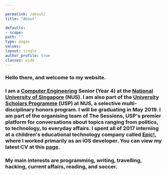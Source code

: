 ```yaml
---

permalink: /about/
title: "About"

defaults:
- scope:
path: ""
type: pages
values:
layout: single
author_profile: true
classes: wide
---
```



### Hello there, and welcome to my website. 

### I am a [Computer Engineering](http://www.ceg.nus.edu.sg/admissions/exploreceg.html#what) Senior (Year 4) at the [National University of Singapore](http://www.nus.edu.sg) (NUS). I am also part of the [University Scholars Programme](http://www.usp.nus.edu.sg) (USP) at NUS, a selective multi-disciplinary honors program. I will be graduating in May 2019. I am part of the organising team of The Sessions, USP's premier platform for conversations about topics ranging from politics, to technology, to everyday affairs. I spent all of 2017 interning at a children's educational technology company called [Epic!](http://www.getepic.com), where I worked primarily as an iOS developer. You can view my latest CV at this [page](https://harshgadodia.com/cv/).

### My main interests are programming, writing, travelling, hacking, current affairs, reading, and soccer. 


